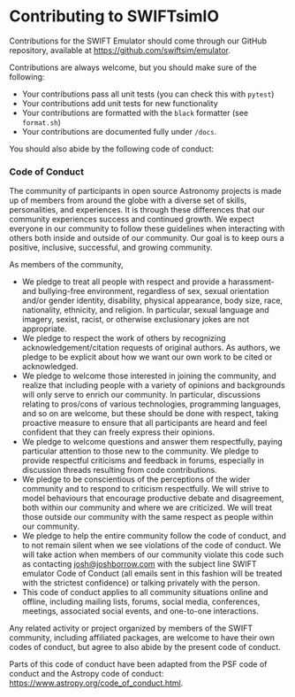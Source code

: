 Contributing to SWIFTsimIO
==========================

Contributions for the SWIFT Emulator should come through our GitHub repository,
available at https://github.com/swiftsim/emulator.

Contributions are always welcome, but you should make sure of the following:

+ Your contributions pass all unit tests (you can check this with `pytest`)
+ Your contributions add unit tests for new functionality
+ Your contributions are formatted with the `black` formatter (see `format.sh`)
+ Your contributions are documented fully under `/docs`.

You should also abide by the following code of conduct:

### Code of Conduct

The community of participants in open source Astronomy projects is made up of
members from around the globe with a diverse set of skills, personalities,
and experiences. It is through these differences that our community
experiences success and continued growth. We expect everyone in our community
to follow these guidelines when interacting with others both inside and
outside of our community. Our goal is to keep ours a positive, inclusive,
successful, and growing community.

As members of the community,

+ We pledge to treat all people with respect and provide a harassment- and
  bullying-free environment, regardless of sex, sexual orientation and/or
  gender identity, disability, physical appearance, body size, race,
  nationality, ethnicity, and religion. In particular, sexual language and
  imagery, sexist, racist, or otherwise exclusionary jokes are not appropriate.
+ We pledge to respect the work of others by recognizing
  acknowledgement/citation requests of original authors. As authors, we pledge
  to be explicit about how we want our own work to be cited or acknowledged.
+ We pledge to welcome those interested in joining the community, and realize
  that including people with a variety of opinions and backgrounds will only
  serve to enrich our community. In particular, discussions relating to
  pros/cons of various technologies, programming languages, and so on are
  welcome, but these should be done with respect, taking proactive measure to
  ensure that all participants are heard and feel confident that they can
  freely express their opinions.
+ We pledge to welcome questions and answer them respectfully, paying
  particular attention to those new to the community. We pledge to provide
  respectful criticisms and feedback in forums, especially in discussion
  threads resulting from code contributions.
+ We pledge to be conscientious of the perceptions of the wider community and
  to respond to criticism respectfully. We will strive to model behaviours that
  encourage productive debate and disagreement, both within our community and
  where we are criticized. We will treat those outside our community with the
  same respect as people within our community.
+ We pledge to help the entire community follow the code of conduct, and to
  not remain silent when we see violations of the code of conduct. We will
  take action when members of our community violate this code such as
  contacting josh@joshborrow.com with the subject line SWIFT emulator Code
  of Conduct (all emails sent in this fashion will be treated with the
  strictest confidence) or talking privately with the person.
+ This code of conduct applies to all community situations online and
  offline, including mailing lists, forums, social media, conferences,
  meetings, associated social events, and one-to-one interactions.

Any related activity or project organized by members of the SWIFT
community, including affiliated packages, are welcome to have their own codes
of conduct, but agree to also abide by the present code of conduct.

Parts of this code of conduct have been adapted from the PSF code of conduct and
the Astropy code of conduct: https://www.astropy.org/code_of_conduct.html.